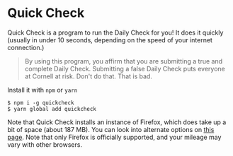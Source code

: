 # Quick Check
Quick Check is a program to run the Daily Check for you! It does it quickly (usually in under 10 seconds, depending on the speed of your internet connection.)

> By using this program, you affirm that you are submitting a true and complete Daily Check. Submitting a false Daily Check puts everyone at Cornell at risk. Don't do that. That is bad.

Install it with `npm` or `yarn`

```shell
$ npm i -g quickcheck
$ yarn global add quickcheck
```

Note that Quick Check installs an instance of Firefox, which does take up a bit of space (about 187 MB). You can look into alternate options on [this page](https://playwright.dev/#?path=docs/installation.md). Note that only Firefox is officially supported, and your mileage may vary with other browsers.